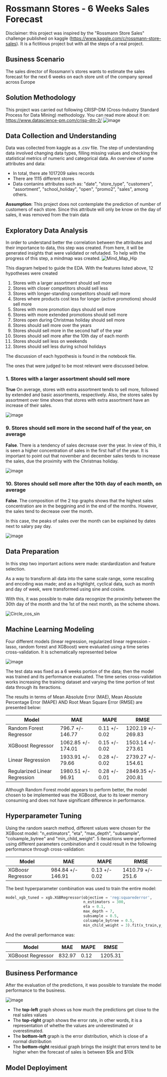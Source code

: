 # Rossmann Stores - 6 Weeks Sales Forecast

Disclaimer: this project was inspired by the "Rossmann Store Sales" challenge published on kaggle (https://www.kaggle.com/c/rossmann-store-sales). It is a fictitious project but with all the steps of a real project.

## Business Scenario
The sales director of Rossmann's stores wants to estimate the sales forecast for the next 6 weeks on each store unit of the company spread across Europe

## Solution Methodology
This project was carried out following CRISP-DM (Cross-Industry Standard Process for Data Mining) methodology.
You can read more about it on: https://www.datascience-pm.com/crisp-dm-2/ 
![image](https://user-images.githubusercontent.com/110054775/190948215-a5c92fd4-95e3-43a4-bd60-ed69bf094860.png)

## Data Collection and Understanding
Data was collected from kaggle as a .csv file. The step of understanding data involved changing data types, filling missing values and checking the statistical metrics of numeric and categorical data.
An overview of some attributes and data:
- In total, there ate 1017209 sales records
- There are 1115 different stores
- Data contanins attributes such as: "date", "store_type", "customers", "assortment", "school_holiday", "open", "promo2", "sales", among others.

**Assumption**: This project does not contemplate the prediction of number of customers of each store. Since this attribute will only be know on the day of sales, it was removed from the train data

## Exploratory Data Analysis
In order to understand better the correlation between the attributes and their importance to data, this step was created. From here, it will be generated insights that were validated or refutaded.
To help with the progress of this step, a mindmap was created.
![Mind_Map_Hip](https://user-images.githubusercontent.com/110054775/190950264-09030b73-147a-4c07-b5ec-83dd9ee0e042.png)

This diagram helped to guide the EDA. With the features listed above, 12 hypotheses were created

1. Stores with a larger assortment should sell more
2. Stores with closer competitors should sell less
3. Stores with longer-standing competitors should sell more
4. Stores where products cost less for longer (active promotions) should sell more
5. Stores with more promotion days should sell more
6. Stores with more extended promotions should sell more
7. Stores open during Christmas holiday should sell more
8. Stores should sell more over the years
9. Stores should sell more in the second half of the year
10. Stores should sell more after the 10th day of each month
11. Stores should sell less on weekends
12. Stores should sell less during school holidays

The discussion of each hypothesis is found in the notebook file.

The ones that were judged to be most relevant were discussed below.

### 1. Stores with a larger assortment should sell more

**True** On average, stores with extra assortment tends to sell more, followed by extended and basic assortments, respectively.
Also, the stores sales by assortment over time shows that stores with extra assortment have an increase of their sales.

![image](https://user-images.githubusercontent.com/110054775/190952028-2beb609c-8693-4667-9a43-52a92f7a06f9.png)


### 9. Stores should sell more in the second half of the year, on average

**False**. There is a tendency of sales decrease over the year. In view of this, it is seen a higher concentration of sales in the first half of the year.
It is important to point out that november and december sales tends to increase the sales, due the proximity with the Christmas holiday.

![image](https://user-images.githubusercontent.com/110054775/190952847-733bffe5-3e2a-4af5-949c-5e012b0d4e79.png)

### 10. Stores should sell more after the 10th day of each month, on average
**False**. The composition of the 2 top graphs shows that the highest sales concentration are in the beggining and in the end of the months. However, the sales tend to decrease over the month. 

In this case, the peaks of sales over the month can be explained by dates next to salary pay day.

![image](https://user-images.githubusercontent.com/110054775/190953280-40482884-191a-4275-b80f-8cf67948deb6.png)

## Data Preparation
In this step two important actions were made: stardardization and feature selection.

As a way to transform all data into the same scale range, some rescaling and encoding was made; and as a highlight, cyclical data, such as month and day of week, were transformed using sine and cosine.

With this, it was possible to make data recognize the proximity between the 30th day of the month and the 1st of the next month, as the scheme shows.

![Circle_cos_sin](https://user-images.githubusercontent.com/110054775/191055399-5cd859b6-b87f-4063-9b8b-e97bcd725cf0.gif)


## Machine Learning Modeling

Four different models (linear regression, regularized linear regression - lasso, random forest and XGBoost) were evaluated using a time series cross-validation. It is schematically represented below

![image](https://user-images.githubusercontent.com/110054775/191046190-541a3f65-3b7e-493b-b5bd-bce890f2f11a.png)
 
 The test data was fixed as a 6 weeks portion of the data; then the model was trained and its performance evaluated.
 The time series cross-validation works increasing the training dataset and varying the time portion of test data through its iteractions.
 
 The results in terms of Mean Absolute Error (MAE), Mean Absolute Percentage Error (MAPE) AND Root Mean Square Error (RMSE) are presented below:
    
|Model|MAE|MAPE|RMSE|
|-----------------------------|------------------|-------------|------------------|
|Random Forest Regressor	    |796.7 +/- 146.77	 |0.11 +/- 0.02|1202.19 +/- 269.83|
|XGBoost Regressor	          |1062.85 +/- 174.01|0.15 +/- 0.02|1503.14 +/- 273.61|
|Linear Regression	          |1933.91 +/- 79.66 |0.28 +/- 0.02|2739.27 +/- 154.61|
|Regularized Linear Regression|1980.51 +/- 96.91 |0.28 +/- 0.01|2849.35 +/- 200.81| 

Although Random Forest model appears to perform better, the model chosen to be implemented was the XGBoost, due to its lower memory consuming and does not have significant difference in performance.

## Hyperparameter Tuning
Using the random search method, different values were chosen for the XGBoost model: "n_estimators", "eta", "max_depth", "subsample", "colsample_bytree" and "min_child_weight". 5 iteractions were performed using different parameters combination and it could result in the following performance through cross-validation:

|Model|MAE|MAPE|RMSE|
|-----------------------------|------------------|-------------|------------------|
|XGBoosr Regressor	          |984.84 +/- 146.91 |0.13 +/- 0.02|1410.79 +/- 251.6 |

The best hyperparameter combination was used to train the entire model:

```python
model_xgb_tuned = xgb.XGBRegressor(objective = 'reg:squarederror',
                                   n_estimators = 300,
                                   eta = 0.1,
                                   max_depth = 7,
                                   subsample = 0.5,
                                   colsample_bytree = 0.5,
                                   min_child_weight = 3).fit(x_train,y_train)
```
And the overall performance was:

|Model|MAE|MAPE|RMSE|
|-----------------------------|------------------|-------------|------------------|
|XGBoost Regressor	          |832.97            |0.12         |1205.31           |

## Business Performance

After the evaluation of the predictions, it was possible to translate the model performance to the business.

![image](https://user-images.githubusercontent.com/110054775/191058856-99a9f40a-0342-4f63-8083-af5d6b1a8353.png)

- The **top-left** graph shows us how much the predictions get close to the real sales values
- The **top-right** graph shows the error rate, in other words, it is a representation of whethe the values are underestimated or overestimated.
- The **bottom-left** graph is the error distribution, which is close of a normal distribution
- The **bottom-right** residual graph brings the insight that errors tend to be higher when the forecast of sales is between $5k and $10k

## Model Deployiment


			


     









